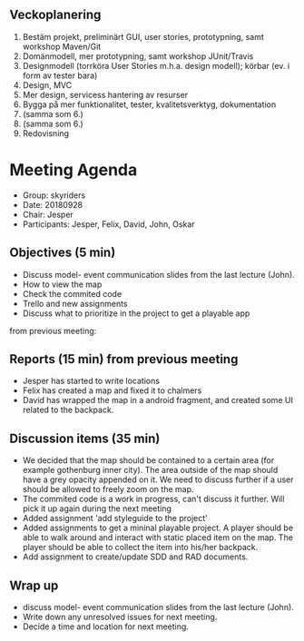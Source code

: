## Veckoplanering
1. Bestäm projekt, preliminärt GUI, user stories, prototypning, samt workshop Maven/Git
2. Domänmodell, mer prototypning, samt workshop JUnit/Travis
3. Designmodell (torrköra User Stories m.h.a. design modell); körbar (ev. i form av tester bara)
4. Design, MVC
5. Mer design, servicess hantering av resurser
6. Bygga på mer funktionalitet, tester, kvalitetsverktyg, dokumentation
7. (samma som 6.)
8. (samma som 6.)
9. Redovisning

# Meeting Agenda

- Group: skyriders
- Date: 20180928
- Chair: Jesper
- Participants: Jesper, Felix, David, John, Oskar


## Objectives (5 min)
- Discuss model- event communication slides from the last lecture (John).
- How to view the map
- Check the commited code
- Trello and new assignments
- Discuss what to prioritize in the project to get a playable app

from previous meeting: 


## Reports (15 min) from previous meeting

- Jesper has started to write locations
- Felix has created a map and fixed it to chalmers
- David has wrapped the map in a android fragment, and created some UI related to the backpack.


## Discussion items (35 min)

- We decided that the map should be contained to a certain area (for example gothenburg inner city). The area outside of the map should have a grey opacity appended on it. We need to discuss further if a user should be allowed to freely zoom on the map.
- The commited code is a work in progress, can't discuss it further. Will pick it up again during the next meeting
- Added assignment 'add styleguide to the project'
- Added assignments to get a mininal playable project. A player should be able to walk around and interact with static placed
item on the map. The player should be able to collect the item into his/her backpack.
- Add assignment to create/update SDD and RAD documents.

## Wrap up
- discuss model- event communication slides from the last lecture (John).
- Write down any unresolved issues for next meeting. 
- Decide a time and location for next meeting.
